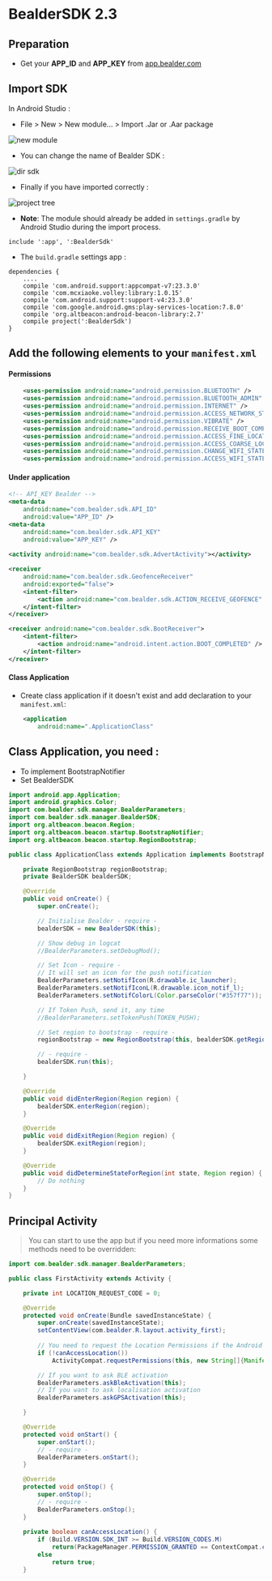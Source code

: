 # BealderSDK 2.3

## Preparation

 * Get your **APP_ID** and **APP_KEY** from [app.bealder.com](https://app.bealder.com)

## Import SDK

In Android Studio :

 * File > New > New module... > Import .Jar or .Aar package

 ![new module](images/new-module.png)

 * You can change the name of Bealder SDK :

 ![dir sdk](images/dir-sdk.png)

 * Finally if you have imported correctly :

 ![project tree](images/project-tree.png)

 * **Note**: The module should already be added in `settings.gradle` by Android Studio during the import process.

 ```
 include ':app', ':BealderSdk'
 ```

 * The `build.gradle` settings app :

```
dependencies {
    ....
    compile 'com.android.support:appcompat-v7:23.3.0'
    compile 'com.mcxiaoke.volley:library:1.0.15'
    compile 'com.android.support:support-v4:23.3.0'
    compile 'com.google.android.gms:play-services-location:7.8.0'
    compile 'org.altbeacon:android-beacon-library:2.7'
    compile project(':BealderSdk')
}
```

## Add the following elements to your __`manifest.xml`__

####	Permissions

```XML
    <uses-permission android:name="android.permission.BLUETOOTH" />
    <uses-permission android:name="android.permission.BLUETOOTH_ADMIN" />
    <uses-permission android:name="android.permission.INTERNET" />
    <uses-permission android:name="android.permission.ACCESS_NETWORK_STATE" />
    <uses-permission android:name="android.permission.VIBRATE" />
    <uses-permission android:name="android.permission.RECEIVE_BOOT_COMPLETED" />
    <uses-permission android:name="android.permission.ACCESS_FINE_LOCATION" />
    <uses-permission android:name="android.permission.ACCESS_COARSE_LOCATION" />
    <uses-permission android:name="android.permission.CHANGE_WIFI_STATE" />
    <uses-permission android:name="android.permission.ACCESS_WIFI_STATE" />
```

####	Under application

```XML
<!-- API_KEY Bealder -->
<meta-data
    android:name="com.bealder.sdk.API_ID"
    android:value="APP_ID" />
<meta-data
    android:name="com.bealder.sdk.API_KEY"
    android:value="APP_KEY" />
    
<activity android:name="com.bealder.sdk.AdvertActivity"></activity>

<receiver
    android:name="com.bealder.sdk.GeofenceReceiver"
    android:exported="false">
    <intent-filter>
        <action android:name="com.bealder.sdk.ACTION_RECEIVE_GEOFENCE" />
    </intent-filter>
</receiver>

<receiver android:name="com.bealder.sdk.BootReceiver">
    <intent-filter>
        <action android:name="android.intent.action.BOOT_COMPLETED" />
    </intent-filter>
</receiver>

```

####	Class Application

 * Create class application if it doesn't exist and add declaration to your `manifest.xml`:

```XML
	<application
        android:name=".ApplicationClass"
```

## Class Application, you need :

 * To implement BootstrapNotifier
 * Set BealderSDK

```Java
import android.app.Application;
import android.graphics.Color;
import com.bealder.sdk.manager.BealderParameters;
import com.bealder.sdk.manager.BealderSDK;
import org.altbeacon.beacon.Region;
import org.altbeacon.beacon.startup.BootstrapNotifier;
import org.altbeacon.beacon.startup.RegionBootstrap;

public class ApplicationClass extends Application implements BootstrapNotifier {

    private RegionBootstrap regionBootstrap;
    private BealderSDK bealderSDK;

    @Override
    public void onCreate() {
        super.onCreate();

        // Initialise Bealder - require -
        bealderSDK = new BealderSDK(this);

        // Show debug in logcat
        //BealderParameters.setDebugMod();

        // Set Icon - require -
        // It will set an icon for the push notification
        BealderParameters.setNotifIcon(R.drawable.ic_launcher);
        BealderParameters.setNotifIconL(R.drawable.icon_notif_l);
        BealderParameters.setNotifColorL(Color.parseColor("#357f77"));

        // If Token Push, send it, any time
        //BealderParameters.setTokenPush(TOKEN_PUSH);

        // Set region to bootstrap - require -
        regionBootstrap = new RegionBootstrap(this, bealderSDK.getRegion());

        // - require -
        bealderSDK.run(this);

    }

    @Override
    public void didEnterRegion(Region region) {
        bealderSDK.enterRegion(region);
    }

    @Override
    public void didExitRegion(Region region) {
        bealderSDK.exitRegion(region);
    }

    @Override
    public void didDetermineStateForRegion(int state, Region region) {
        // Do nothing
    }
}
```

##   Principal Activity

 >	You can start to use the app but if you need more informations some methods need to be overridden:

```Java
import com.bealder.sdk.manager.BealderParameters;

public class FirstActivity extends Activity {

    private int LOCATION_REQUEST_CODE = 0;

    @Override
    protected void onCreate(Bundle savedInstanceState) {
        super.onCreate(savedInstanceState);
        setContentView(com.bealder.R.layout.activity_first);
	
        // You need to request the Location Permissions if the Android Version is M or above	
        if (!canAccessLocation())
            ActivityCompat.requestPermissions(this, new String[]{Manifest.permission.ACCESS_FINE_LOCATION}, LOCATION_REQUEST_CODE);

        // If you want to ask BLE activation
        BealderParameters.askBleActivation(this);
        // If you want to ask localisation activation
        BealderParameters.askGPSActivation(this);

    }

    @Override
    protected void onStart() {
        super.onStart();
        // - require -
        BealderParameters.onStart();
    }

    @Override
    protected void onStop() {
        super.onStop();
        // - require -
        BealderParameters.onStop();
    }
    
    private boolean canAccessLocation() {
        if (Build.VERSION.SDK_INT >= Build.VERSION_CODES.M)
            return(PackageManager.PERMISSION_GRANTED == ContextCompat.checkSelfPermission(this, Manifest.permission.ACCESS_FINE_LOCATION));
        else
            return true;
    }
    
```
